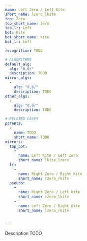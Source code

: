 ```yaml
---
name: Left Zero / Left Kite
short_name: lzero_lkite
top: Zero
top_short_name: zero
top_lr: Left
bot: Kite
bot_short_name: kite
bot_lr: Left

recognition: TODO

# ALGORITHMS
default_alg:
  alg: "0,0/"
  description: TODO
mirror_algs:
  -
    alg: "0,0/"
    description: TODO
other_algs:
  -
    alg: "0,0/"
    description: TODO

# RELATED CASES
parents:
  -
    name: TODO
    short_name: TODO
mirrors:
  top_bot:
    -
      name: Left Kite / Left Zero
      short_name: lkite_lzero
  lr:
    -
      name: Right Zero / Right Kite
      short_name: rzero_rkite
  pseudo:
    -
      name: Right Zero / Left Kite
      short_name: rzero_lkite
    -
      name: Left Zero / Right Kite
      short_name: lzero_rkite


---
```


Description TODO

